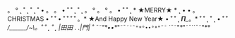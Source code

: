 。 ° ˛ ˚ ˛ ˚ ˛ ˚ • 。
。 • ˚ ˚ ˛ ˚ ˛ 。 ° 。 ° 。
• ˚ ˚ ˛ * ★MERRY★ *
˛ • • 。CHRISTMAS • ˚ ˚ • ˚ ˚ ˚ ˚
。* ★And Happy New Year★ • ˚ ˚
˛ *__Π___*。* ˚ ˚ ˛ ˚ ˛ • ˚ ˚
*/______/~\。˚ ˚ ˛ ˚ ˛
*|田田 . .|門| ˚
¯˜"*°••°*"˜¯`´¯˜"*°••°*"˜¯` ´¯˜"*°*"˜¯`´¯˜"*°
